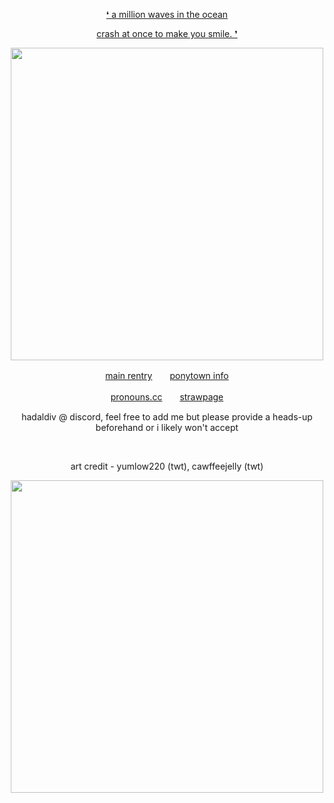 <p align="center">
<ins>❛ a million waves in the ocean <ins>
<p align="center">    
<ins>crash at once to make you smile. ❜<ins>
</p>

<p align="center">
    <img width="500" src="https://files.catbox.moe/t58uxv.png">
</p>

<p align="center"> <a href="https://rentry.co/chaoscontrol">main rentry</a>　　<a href="https://github.com/hadaldiv/ultim">ponytown info</a> <br> </p>
<p align="center"> <a href="https://pronouns.cc/@ultim">pronouns.cc</a>　　<a href="https://ultim.straw.page">strawpage</a> <br> </p>

<p align="center">
hadaldiv @ discord, feel free to add me but please provide a heads-up beforehand or i likely won't accept
</p>

<p align="center">
⠀
</p>

<p align="center">
art credit - yumlow220 (twt), cawffeejelly (twt)
</p>
    
<p align="center">
    <img width="500" src="https://files.catbox.moe/xtgc06.png">
</p>
